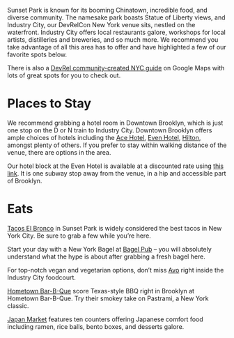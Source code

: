 Sunset Park is known for its booming Chinatown, incredible food, and diverse community. The namesake park boasts Statue of Liberty views, and Industry City, our DevRelCon New York venue sits, nestled on the waterfront. Industry City offers local restaurants galore, workshops for local artists, distilleries and breweries, and so much more. We recommend you take advantage of all this area has to offer and have highlighted a few of our favorite spots below.

There is also a [DevRel community-created NYC guide](https://maps.app.goo.gl/vUTWdHi1RDh1zHGD9) on Google Maps with lots of great spots for you to check out.

# Places to Stay

We recommend grabbing a hotel room in Downtown Brooklyn, which is just one stop on the D or N train to Industry City. Downtown Brooklyn offers ample choices of hotels including the [Ace Hotel](https://acehotel.com/brooklyn/), [Even Hotel](https://www.ihg.com/evenhotels/hotels/us/en/brooklyn/bxyev/hoteldetail?cm_mmc=GoogleMaps-_-VN-_-US-_-BXYEV), [Hilton](https://www.hilton.com/en/hotels/nycbshh-hilton-brooklyn-new-york/?SEO_id=GMB-AMER-HH-NYCBSHH&y_source=1_MzkxMzQwMS03MTUtbG9jYXRpb24ud2Vic2l0ZQ%3D%3D), amongst plenty of others. If you prefer to stay within walking distance of the venue, there are options in the area.

Our hotel block at the Even Hotel is available at a discounted rate using [this link](https://www.ihg.com/evenhotels/hotels/us/en/find-hotels/select-roomrate?fromRedirect=true&qSrt=sBR&qIta=99801505&icdv=99801505&qSlH=BXYEV&qCiD=17&qCiMy=062024&qCoD=21&qCoMy=062024&qGrpCd=DRC&qAAR=6CBARC&qRtP=6CBARC&setPMCookies=true&qSHBrC=VN&qDest=46%20Nevins%20St,%20Brooklyn,%20NY,%20US&srb_u=1&qChAge=&qRmFltr=). It is one subway stop away from the venue, in a hip and accessible part of Brooklyn.

# Eats

[Tacos El Bronco](https://g.co/kgs/AaPyac8) in Sunset Park is widely considered the best tacos in New York City. Be sure to grab a few while you’re here.

Start your day with a New York Bagel at [Bagel Pub](https://bagelpub.com/) – you will absolutely understand what the hype is about after grabbing a fresh bagel here.

For top-notch vegan and vegetarian options, don’t miss [Avo](https://www.avocaderia.com/industry-city) right inside the Industry City foodcourt.

[Hometown Bar-B-Que](https://hometownbbq.com/industry-city) score Texas-style BBQ right in Brooklyn at Hometown Bar-B-Que. Try their smokey take on Pastrami, a New York classic.

[Japan Market](https://www.google.com/maps/search/?api=1&query=Japan+Village&query_place_id=ChIJq6rqFL9awokR8nXMs5gOU3g) features ten counters offering Japanese comfort food including ramen, rice balls, bento boxes, and desserts galore.